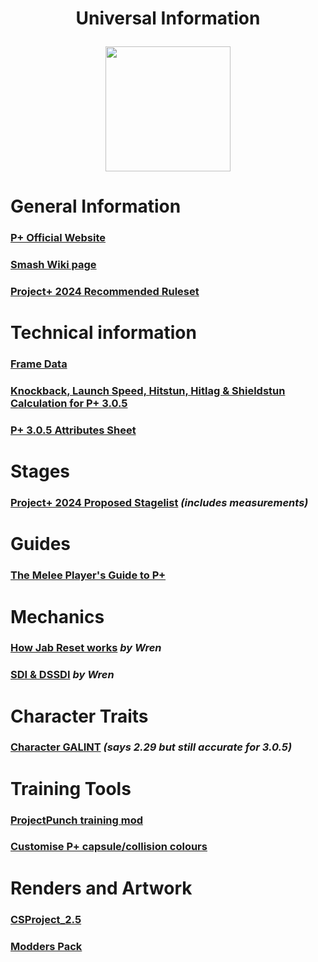 <div id="toc">
  <ul align="center" style="list-style: none">
      <summary> <h1>
        Universal Information
        <p><img src="/Images/PPlus Logo.png" style="height: 200; width: 200"></p>
  </ul>
</div>

<h1> General Information
<h3> <a href="https://projectplusgame.com">P+ Official Website</a>
<h3> <a href="https://www.ssbwiki.com/Project%2B/">Smash Wiki page</a>
<h3> <a href="https://docs.google.com/document/d/1FL63kdrahB_MQ6Br47fhVjNKIy22gEhMra_2xoiEVNQ/edit?tab=t.0">Project+ 2024 Recommended Ruleset</a>

<h1> Technical information
<h3> <a href="https://rukaidata.com/P+">Frame Data</a>
<h3> <a href="https://docs.google.com/spreadsheets/d/1SAZ6-D3iARG3z8bwPBPS2PEe2pxIxx73ConGI4dYuK0/edit?usp=sharing">Knockback, Launch Speed, Hitstun, Hitlag & Shieldstun Calculation for P+ 3.0.5</a>
<h3> <a href="https://docs.google.com/spreadsheets/d/1cp8_dGoGHP5SqbFjqqdygDX2QMW8lNNDeYRbSiLG4xE/edit?usp=sharing">P+ 3.0.5 Attributes Sheet</a>

<h1> Stages
<h3> <a href="https://docs.google.com/document/d/1G1b14fgT9APjgCbJ5jB0yUZv-Jh7oBVCXWHzn7auEPM/edit?tab=t.0">Project+ 2024 Proposed Stagelist</a> <i>(includes measurements)</i>

<h1> Guides
<h3> <a href="https://docs.google.com/document/d/1J5oQefVONcFKbObqr1udjL2tMRiasjcimys6wt6-Xdw/edit?usp=sharing">The Melee Player's Guide to P+</a>

<h1> Mechanics
<h3> <a href="/Images/Mechanics/Jab Reset.png">How Jab Reset works</a> <i>by Wren</i>
<h3> <a href="/Images/Mechanics/SDI and DSSDI.png">SDI & DSSDI</a> <i>by Wren</i>

<h1> Character Traits
<h3> <a href="https://docs.google.com/spreadsheets/d/1-lMOoVU-ql_3giKG5AHUZJ_OwkbluhWS8WMWqXBTA0c/edit?gid=0">Character GALINT</a> <i>(says 2.29 but still accurate for 3.0.5)</i>

<h1> Training Tools
<h3> <a href="https://github.com/WispSSBM/ProjectPunch">ProjectPunch training mod</a>
<h3> <a href="https://pastebin.com/Rvzs0mPh">Customise P+ capsule/collision colours</a>

<h1> Renders and Artwork
<h3> <a href="https://www.mediafire.com/file/arhkjuufx17jez0/CSProject_2.5.zip">CSProject_2.5</a>
<h3> <a href="https://github.com/jlambert360/PPlusReleases/releases">Modders Pack</a>
